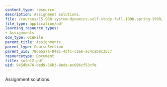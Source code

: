 ```yaml
---
content_type: resource
description: Assignment solutions.
file: /courses/15-988-system-dynamics-self-study-fall-1998-spring-1999/945db476bed956b38edeec696cf53cfe_soln12.pdf
file_type: application/pdf
learning_resource_types:
- Assignments
ocw_type: OCWFile
parent_title: Assignments
parent_type: CourseSection
parent_uid: 78665a7a-0481-4dfc-c166-ac4cab9c35c7
resourcetype: Document
title: soln12.pdf
uid: 945db476-bed9-56b3-8ede-ec696cf53cfe
---
```

Assignment solutions.

